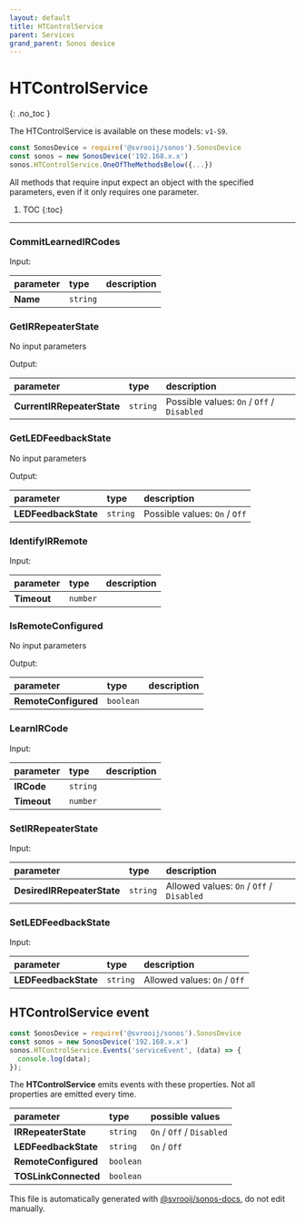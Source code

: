 ```yaml
---
layout: default
title: HTControlService
parent: Services
grand_parent: Sonos device
---
```

# HTControlService
{: .no_toc }

The HTControlService is available on these models: `v1-S9`.

```js
const SonosDevice = require('@svrooij/sonos').SonosDevice
const sonos = new SonosDevice('192.168.x.x')
sonos.HTControlService.OneOfTheMethodsBelow({...})
```

All methods that require input expect an object with the specified parameters, even if it only requires one parameter.

1. TOC
{:toc}

---

### CommitLearnedIRCodes

Input:

| parameter | type | description |
|:----------|:-----|:------------|
| **Name** | `string` |  |

### GetIRRepeaterState

No input parameters

Output:

| parameter | type | description |
|:----------|:-----|:------------|
| **CurrentIRRepeaterState** | `string` |  Possible values: `On` / `Off` / `Disabled` |

### GetLEDFeedbackState

No input parameters

Output:

| parameter | type | description |
|:----------|:-----|:------------|
| **LEDFeedbackState** | `string` |  Possible values: `On` / `Off` |

### IdentifyIRRemote

Input:

| parameter | type | description |
|:----------|:-----|:------------|
| **Timeout** | `number` |  |

### IsRemoteConfigured

No input parameters

Output:

| parameter | type | description |
|:----------|:-----|:------------|
| **RemoteConfigured** | `boolean` |  |

### LearnIRCode

Input:

| parameter | type | description |
|:----------|:-----|:------------|
| **IRCode** | `string` |  |
| **Timeout** | `number` |  |

### SetIRRepeaterState

Input:

| parameter | type | description |
|:----------|:-----|:------------|
| **DesiredIRRepeaterState** | `string` |  Allowed values: `On` / `Off` / `Disabled` |

### SetLEDFeedbackState

Input:

| parameter | type | description |
|:----------|:-----|:------------|
| **LEDFeedbackState** | `string` |  Allowed values: `On` / `Off` |

## HTControlService event

```js
const SonosDevice = require('@svrooij/sonos').SonosDevice
const sonos = new SonosDevice('192.168.x.x')
sonos.HTControlService.Events('serviceEvent', (data) => {
  console.log(data);
});
```

The **HTControlService** emits events with these properties. Not all properties are emitted every time.

| parameter | type | possible values |
|:----------|:-----|:----------------|
| **IRRepeaterState** | `string` | `On` / `Off` / `Disabled` | 
| **LEDFeedbackState** | `string` | `On` / `Off` | 
| **RemoteConfigured** | `boolean` |  | 
| **TOSLinkConnected** | `boolean` |  | 

This file is automatically generated with [@svrooij/sonos-docs](https://github.com/svrooij/sonos-api-docs/tree/main/generator/sonos-docs), do not edit manually.
